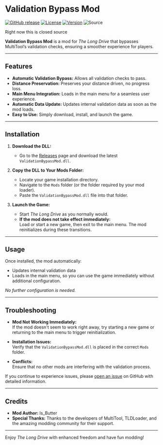 # Validation Bypass Mod

[![GitHub release](https://img.shields.io/github/release/Is-Butter/M-ultiTool-Bypass.svg)](https://github.com/Is-Butter/M-ultiTool-Bypass/releases)
[![License](https://img.shields.io/github/license/Is-Butter/M-ultiTool-Bypass.svg)](LICENSE)
[![Version](https://img.shields.io/badge/version-1-blue.svg)](https://github.com/Is-Butter/M-ultiTool-Bypass/releases)
![Source](https://img.shields.io/badge/Source-Closed-red.svg)

Right now this is closed source

**Validation Bypass Mod** is a mod for *The Long Drive* that bypasses MultiTool’s validation checks, ensuring a smoother experience for players. 

---

## Features

- **Automatic Validation Bypass:** Allows all validation checks to pass.
- **Distance Preservation:** Preserves your distance driven, no progress loss.
- **Main Menu Integration:** Loads in the main menu for a seamless user experience.
- **Automatic Data Update:** Updates internal validation data as soon as the mod loads.
- **Easy to Use:** Simply download, install, and launch the game.

---

## Installation

1. **Download the DLL:**
   - Go to the [Releases](https://github.com/Is-Butter/M-ultiTool-Bypass/releases) page and download the latest `ValidationBypassMod.dll`.

2. **Copy the DLL to Your Mods Folder:**
   - Locate your game installation directory.
   - Navigate to the `Mods` folder (or the folder required by your mod loader).
   - Paste the `ValidationBypassMod.dll` file into that folder.

3. **Launch the Game:**
   - Start *The Long Drive* as you normally would.
   - **If the mod does not take effect immediately:**  
     Load or start a new game, then exit to the main menu. The mod reinitializes during these transitions.

---

## Usage

Once installed, the mod automatically:
- Updates internal validation data
- Loads in the main menu, so you can use the game immediately without additional configuration.

_No further configuration is needed._

---

## Troubleshooting

- **Mod Not Working Immediately:**  
  If the mod doesn't seem to work right away, try starting a new game or returning to the main menu to trigger reinitialization.
  
- **Installation Issues:**  
  Verify that the `ValidationBypassMod.dll` is placed in the correct `Mods` folder.
  
- **Conflicts:**  
  Ensure that no other mods are interfering with the validation process.

If you continue to experience issues, please [open an issue](https://github.com/Is-Butter/M-ultiTool-Bypass/issues) on GitHub with detailed information.

---

## Credits

- **Mod Author:** Is_Butter
- **Special Thanks:** Thanks to the developers of MultiTool, TLDLoader, and the amazing modding community for their support.

---

Enjoy *The Long Drive* with enhanced freedom and have fun modding!
